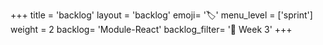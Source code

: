+++
title = 'backlog'
layout = 'backlog'
emoji= '🏷️'
menu_level = ['sprint']
weight = 2
backlog= 'Module-React'
backlog_filter= '📅 Week 3'
+++
